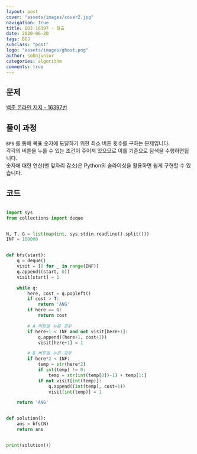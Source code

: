 ```yaml
---
layout: post
cover: "assets/images/cover2.jpg"
navigation: True
title: BOJ 16397 - 탈출
date: 2020-06-20
tags: BOJ
subclass: "post"
logo: "assets/images/ghost.png"
author: sohnjunior
categories: algorithm
comments: true
---
```


## 문제

[백준 온라인 저지 - 16397번](https://www.acmicpc.net/problem/16397)

## 풀이 과정

`BFS` 를 통해 목표 숫자에 도달하기 위한 최소 버튼 횟수를 구하는 문제입니다. <br>
각각의 버튼을 누를 수 있는 조건이 주어져 있으므로 이를 기준으로 탐색을 수행하면됩니다. <br>
숫자에 대한 연산(맨 앞자리 감소)은 Python의 슬라이싱을 활용하면 쉽게 구현할 수 있습니다. <br>

## 코드

```python

import sys
from collections import deque


N, T, G = list(map(int, sys.stdin.readline().split()))
INF = 100000


def bfs(start):
    q = deque()
    visit = [0 for _ in range(INF)]
    q.append((start, 0))
    visit[start] = 1

    while q:
        here, cost = q.popleft()
        if cost > T:
            return 'ANG'
        if here == G:
            return cost

        # A 버튼을 누른 경우
        if here+1 < INF and not visit[here+1]:
            q.append((here+1, cost+1))
            visit[here+1] = 1

        # B 버튼을 누른 경우
        if here*2 < INF:
            temp = str(here*2)
            if int(temp) != 0:
                temp = str(int(temp[0])-1) + temp[1:]
            if not visit[int(temp)]:
                q.append((int(temp), cost+1))
                visit[int(temp)] = 1

    return 'ANG'


def solution():
    ans = bfs(N)
    return ans


print(solution())

```
